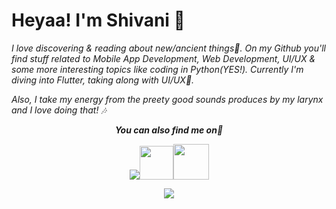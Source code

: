 # Heyaa! I'm Shivani 🌼
<i>I love discovering & reading about new/ancient things🐣. On my Github you'll find stuff related to Mobile App Development, Web Development, UI/UX & some more interesting topics like coding in Python(YES!). Currently I'm diving into Flutter, taking along with UI/UX🖤.</i>

<i> Also, I take my energy from the preety good sounds produces by my larynx and I love doing that! 🎶
  
  
  
<p align="center"><b><i>You can also find me on👀</p>

<p align="center"><a href="https://www.linkedin.com/in/shivani-singh-86b640192/"> <img src="https://img.icons8.com/nolan/55/linkedin.png"/></a><a href="https://dev.to/singhshivani"><img src="https://lh3.googleusercontent.com/mmiuKzIq5YPFyjrfFsiNqeGuJY-Rp6wVvE8kus6vuunOnqInN16GTCCUX1937vEbKw" width = 54/></a><a href="https://rive.app/a/Shivani/files/recent/all"><img src="https://cdn-images-1.medium.com/max/1200/1*GclXpt2PvjY4I2uOO8lahw.png" width = 57/></a></p>



<p align="center"><img src="https://github-readme-stats.vercel.app/api?username=singh-shivani&show_icons=true&title_color=FAF0CA&icon_color=FAF0CA&text_color=fff&bg_color=080926">
